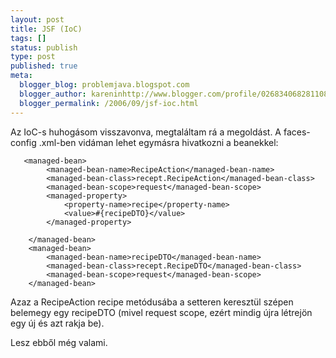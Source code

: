 ```yaml
---
layout: post
title: JSF (IoC)
tags: []
status: publish
type: post
published: true
meta:
  blogger_blog: problemjava.blogspot.com
  blogger_author: kareninhttp://www.blogger.com/profile/02683406828110839343noreply@blogger.com
  blogger_permalink: /2006/09/jsf-ioc.html
---
```

Az IoC-s huhogásom visszavonva, megtaláltam rá a megoldást. A faces-config
.xml-ben vidáman lehet egymásra hivatkozni a beanekkel:

    
    
       <managed-bean>
            <managed-bean-name>RecipeAction</managed-bean-name>
            <managed-bean-class>recept.RecipeAction</managed-bean-class>
            <managed-bean-scope>request</managed-bean-scope>
            <managed-property>
                <property-name>recipe</property-name>
                <value>#{recipeDTO}</value>
            </managed-property>
    
        </managed-bean>
        <managed-bean>
            <managed-bean-name>recipeDTO</managed-bean-name>
            <managed-bean-class>recept.RecipeDTO</managed-bean-class>
            <managed-bean-scope>request</managed-bean-scope>
        </managed-bean>
    

Azaz a RecipeAction recipe metódusába a setteren keresztül szépen belemegy egy
recipeDTO (mivel request scope, ezért mindig újra létrejön egy új és azt rakja
be).

Lesz ebből még valami.

